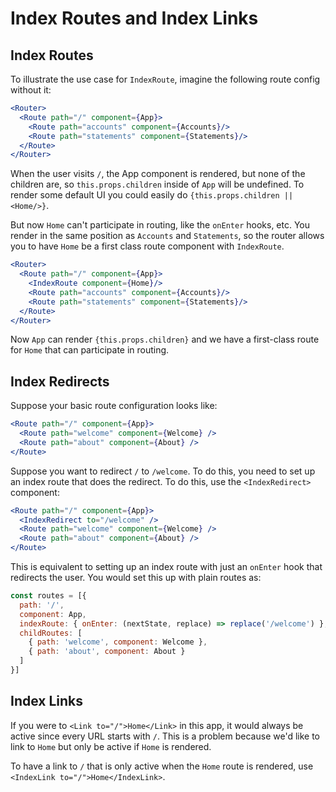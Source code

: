 # Index Routes and Index Links

## Index Routes

To illustrate the use case for `IndexRoute`, imagine the following route
config without it:

```jsx
<Router>
  <Route path="/" component={App}>
    <Route path="accounts" component={Accounts}/>
    <Route path="statements" component={Statements}/>
  </Route>
</Router>
```

When the user visits `/`, the App component is rendered, but none of the
children are, so `this.props.children` inside of `App` will be undefined.
To render some default UI you could easily do `{this.props.children ||
<Home/>}`.

But now `Home` can't participate in routing, like the `onEnter` hooks,
etc. You render in the same position as `Accounts` and `Statements`, so
the router allows you to have `Home` be a first class route component with
`IndexRoute`.

```jsx
<Router>
  <Route path="/" component={App}>
    <IndexRoute component={Home}/>
    <Route path="accounts" component={Accounts}/>
    <Route path="statements" component={Statements}/>
  </Route>
</Router>
```

Now `App` can render `{this.props.children}` and we have a first-class
route for `Home` that can participate in routing.

## Index Redirects

Suppose your basic route configuration looks like:

```jsx
<Route path="/" component={App}>
  <Route path="welcome" component={Welcome} />
  <Route path="about" component={About} />
</Route>
```

Suppose you want to redirect `/` to `/welcome`. To do this, you need to set up
an index route that does the redirect. To do this, use the `<IndexRedirect>`
component:

```jsx
<Route path="/" component={App}>
  <IndexRedirect to="/welcome" />
  <Route path="welcome" component={Welcome} />
  <Route path="about" component={About} />
</Route>
```

This is equivalent to setting up an index route with just an `onEnter` hook
that redirects the user. You would set this up with plain routes as:

```jsx
const routes = [{
  path: '/',
  component: App,
  indexRoute: { onEnter: (nextState, replace) => replace('/welcome') },
  childRoutes: [
    { path: 'welcome', component: Welcome },
    { path: 'about', component: About }
  ]
}]
```

## Index Links

If you were to `<Link to="/">Home</Link>` in this app, it would always
be active since every URL starts with `/`. This is a problem because
we'd like to link to `Home` but only be active if `Home` is rendered.

To have a link to `/` that is only active when the `Home` route is
rendered, use `<IndexLink to="/">Home</IndexLink>`.
